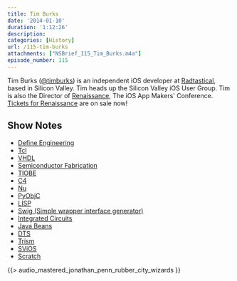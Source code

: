 ```yaml
---
title: Tim Burks
date: '2014-01-10'
duration: '1:12:26'
description:
categories: [History]
url: /115-tim-burks
attachments: ["NSBrief_115_Tim_Burks.m4a"]
episode_number: 115
---
```


Tim Burks ([@timburks](http://twitter.com/timburks)) is an independent iOS developer at [Radtastical](http://www.radtastical.com), based in Silicon Valley. Tim heads up the Silicon Valley iOS User Group. Tim is also the Director of [Renaissance](http://renaissance.io), The iOS App Makers' Conference. [Tickets for Renaissance](https://renaissance2014.eventbrite.com/) are on sale now! 

## Show Notes
- [Define Engineering](http://en.wikipedia.org/wiki/Engineering)
- [Tcl](http://www.tcl.tk)
- [VHDL](http://www.vhdl.org)
- [Semiconductor Fabrication](http://en.wikipedia.org/wiki/Semiconductor_device_fabrication)
- [TIOBE](http://www.tiobe.com/index.php/content/paperinfo/tpci/index.html)
- [C4](http://en.wikipedia.org/wiki/C4_\(conference\))
- [Nu](http://programming.nu)
- [PyObjC](http://pythonhosted.org/pyobjc/)
- [LISP](http://en.wikipedia.org/wiki/Lisp_(programming_language))
- [Swig (Simple wrapper interface generator)](http://swig.org)
- [Integrated Circuits](http://en.wikipedia.org/wiki/Integrated_circuit)
- [Java Beans](http://www.oracle.com/technetwork/java/javase/tech/index-jsp-138795.html)
- [DTS](https://developer.apple.com/support/technical/)
- [Trism](http://trism.demiforce.com)
- [SViOS](http://www.meetup.com/sviphone/)
- [Scratch](http://scratch.mit.edu)

{{> audio_mastered_jonathan_penn_rubber_city_wizards }}
